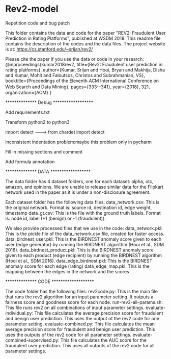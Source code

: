 # Rev2-model
Repetition code and bug patch

This folder contains the data and code for the paper "REV2: Fraudulent User Prediction in Rating Platforms", published at WSDM 2018.
This readme file contains the description of the codes and the data files.
The project website is at: https://cs.stanford.edu/~srijan/rev2/

Please cite the paper if you use the data or code in your research:
@inproceedings{kumar2018rev2,
  title={Rev2: Fraudulent user prediction in rating platforms},
  author={Kumar, Srijan and Hooi, Bryan and Makhija, Disha and Kumar, Mohit and Faloutsos, Christos and Subrahmanian, VS},
  booktitle={Proceedings of the Eleventh ACM International Conference on Web Search and Data Mining},
  pages={333--341},
  year={2018}, 321、
  organization={ACM}
}

************** Debug ******************

Add requirements.txt

Transform python2 to python3

import detect ---> from chardet import detect

inconsistent indentation problem:maybe this problem only in pycharm

Fill in missing sections and comment

Add formula annotation

************** DATA ******************

The data folder has 4 dataset folders, one for each dataset: alpha, otc, amazon, and epinions. We are unable to release similar data for the Flipkart network used in the paper as it is under a non-disclosure agreement.

Each dataset folder has the following data files:
data_network.csv: This is the original network. Format is: source id, destination id, edge weight, timestamp 
data_gt.csv: This is the file with the ground truth labels. Format is: node id, label (+1 (benign) or -1 (fraudulent)).

We also provide processed files that we use in the code:
data_network.pkl: This is the pickle file of the data_network.csv file, created for faster access.
data_birdnest_user.pkl: This is the BIRDNEST anomaly score given to each user (edge generator) by running the BIRDNEST algorithm (Hooi et al., SDM 2016).
data_birdnest_product.pkl: This is the BIRDNEST anomaly score given to each product (edge recipient) by running the BIRDNEST algorithm (Hooi et al., SDM 2016).
data_edge_birdnest.pkl: This is the BIRDNEST anomaly score for each edge (rating)
data_edge_map.pkl: This is the mapping between the edges in the network and the scores


************** CODE *******************

The code folder has the following files:
rev2code.py: This is the main file that runs the rev2 algorithm for an input parameter setting. It outputs a fairness score and goodness score for each node. 
run-rev2-all-params.sh: This file runs rev2 on all combinations of input parameter settings. 
evaluate-individual.py: This file calculates the average precision score for fraudulent and benign user prediction. This uses the output of the rev2 code for one parameter setting.
evaluate-combined.py: This file calculates the mean average precision score for fraudulent and benign user prediction. This uses the outputs of the rev2 code for all parameter settings.
evaluate-combined-supervised.py: This file calculates the AUC score for the fraudulent user prediction. This uses all outputs of the rev2 code for all parameter settings. 



